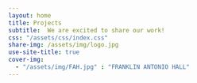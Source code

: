 ```yaml
---
layout: home
title: Projects
subtitle:  We are excited to share our work!
css: "/assets/css/index.css"
share-img: /assets/img/logo.jpg
use-site-title: true
cover-img:
  - "/assets/img/FAH.jpg" : "FRANKLIN ANTONIO HALL"
---
```

